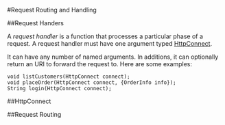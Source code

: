 #Request Routing and Handling

##Request Handers

A *request handler* is a function that processes a particular phase of a request. A request handler must have one argument typed [HttpConnect](api:stream).

It can have any number of named arguments. In additions, it can optionally return an URI to forward the request to. Here are some examples:

    void listCustomers(HttpConnect connect);
    void placeOrder(HttpConnect connect, {OrderInfo info});
    String login(HttpConnect connect);

##HttpConnect

##Request Routing
